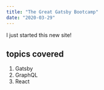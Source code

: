 ```yaml
---
title: "The Great Gatsby Bootcamp"
date: "2020-03-29"
---
```


I just started this new site!

## topics covered

1. Gatsby
2. GraphQL
3. React